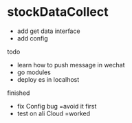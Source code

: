 # stockDataCollect
- add get data interface
- add config

todo
- learn how to push message in wechat
- go modules
- deploy es in localhost

finished
- fix Config bug =avoid it first
- test on ali Cloud =worked